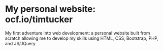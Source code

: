 # My personal website: ocf.io/timtucker
My first adventure into web development: a personal website built from scratch 
allowing me to develop my skills using HTML, CSS, Bootstrap, PHP, and JS/JQuery

